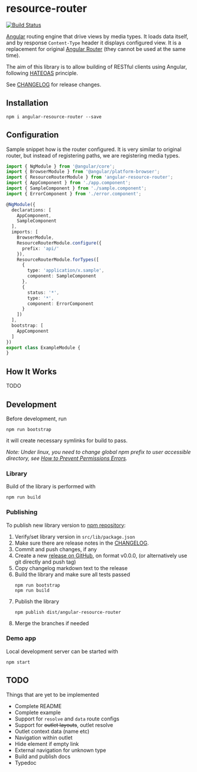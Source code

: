 # resource-router

[![Build Status](https://travis-ci.org/mdvorak/resource-router.svg?branch=master)](https://travis-ci.org/mdvorak/resource-router)

[Angular](https://angular.io/) routing engine that drive views by media types. It loads data itself, and by response `Content-Type` header
it displays configured view. It is a replacement for original [Angular Router](https://angular.io/docs/ts/latest/guide/router.html) (they cannot be used at the same time).

The aim of this library is to allow building of RESTful clients using Angular, following [HATEOAS](http://en.wikipedia.org/wiki/HATEOAS) principle.

See [CHANGELOG](CHANGELOG.md) for release changes.

## Installation

    npm i angular-resource-router --save


## Configuration

Sample snippet how is the router configured.
It is very similar to original router, but instead of registering paths, we are registering media types.

```typescript
import { NgModule } from '@angular/core';
import { BrowserModule } from '@angular/platform-browser';
import { ResourceRouterModule } from 'angular-resource-router';
import { AppComponent } from './app.component';
import { SampleComponent } from './sample.component';
import { ErrorComponent } from './error.component';

@NgModule({
  declarations: [
    AppComponent,
    SampleComponent
  ],
  imports: [
    BrowserModule,
    ResourceRouterModule.configure({
      prefix: 'api/'
    }),
    ResourceRouterModule.forTypes([
      {
        type: 'application/x.sample',
        component: SampleComponent
      },
      {
        status: '*',
        type: '*',
        component: ErrorComponent
      }
    ])
  ],
  bootstrap: [
    AppComponent
  ]
})
export class ExampleModule {
}
```

## How It Works

TODO

## Development

Before development, run
```
npm run bootstrap
```
it will create necessary symlinks for build to pass.

_Note: Under linux, you need to change global npm prefix to user accessible directory, see [How to Prevent Permissions Errors](https://docs.npmjs.com/getting-started/fixing-npm-permissions)._

### Library

Build of the library is performed with
```
npm run build
```

### Publishing

To publish new library version to [npm repository](https://www.npmjs.com/package/angular-resource-router): 

1. Verify/set library version in `src/lib/package.json`
1. Make sure there are release notes in the [CHANGELOG](CHANGELOG.md).
1. Commit and push changes, if any
1. Create a new [release on GitHub](https://github.com/mdvorak/resource-router/releases),
   on format v0.0.0, (or alternatively use git directly and push tag)
1. Copy changelog markdown text to the release
1. Build the library and make sure all tests passed
   ```
   npm run bootstrap
   npm run build
   ```
1. Publish the library
   ```
   npm publish dist/angular-resource-router
   ```
1. Merge the branches if needed

### Demo app

Local development server can be started with
```
npm start
```

## TODO

Things that are yet to be implemented

* Complete README
* Complete example
* Support for `resolve` and `data` route configs
* Support for <s>outlet layouts</s>, outlet resolve
* Outlet context data (name etc)
* Navigation within outlet
* Hide element if empty link
* External navigation for unknown type
* Build and publish docs
* Typedoc
